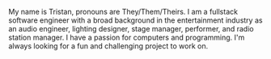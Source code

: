 My name is Tristan, pronouns are They/Them/Theirs.
I am a fullstack software engineer with a broad background in the entertainment industry as an audio engineer, lighting designer, stage manager, performer, and radio station manager. 
I have a passion for computers and programming. 
I'm always looking for a fun and challenging project to work on.

<!---
RosenSorcerer/RosenSorcerer is a ✨ special ✨ repository because its `README.md` (this file) appears on your GitHub profile.
You can click the Preview link to take a look at your changes.
--->
